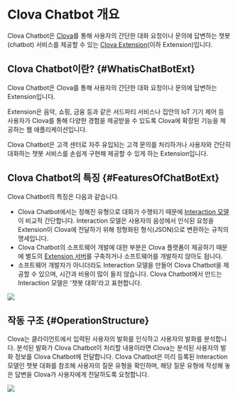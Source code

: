 # Clova Chatbot 개요

Clova Chatbot은 <a href="https://clova.ai/" target="_blank">Clova</a>를 통해 사용자의 간단한 대화 요청이나 문의에 답변하는 챗봇(chatbot) 서비스를 제공할 수 있는 [Clova Extension](/Terms.md#ClovaExtension)(이하 Extension)입니다.

## Clova Chatbot이란? {#WhatisChatBotExt}

Clova Chatbot은 Clova를 통해 사용자의 간단한 대화 요청이나 문의에 답변하는 Extension입니다.

Extension은 음악, 쇼핑, 금융 등과 같은 서드파티 서비스나 집안의 IoT 기기 제어 등 사용자가 Clova를 통해 다양한 경험을 제공받을 수 있도록 Clova에 확장된 기능을 제공하는 웹 애플리케이션입니다.

Clova Chatbot은 고객 센터로 자주 유입되는 고객 문의를 처리하거나 사용자와 간단히 대화하는 챗봇 서비스를 손쉽게 구현해 제공할 수 있게 하는 Extension입니다.

## Clova Chatbot의 특징 {#FeaturesOfChatBotExt}

Clova Chatbot의 특징은 다음과 같습니다.

* Clova Chatbot에서는 정해진 유형으로 대화가 수행되기 때문에 [Interaction 모델](/Terms.md#InteractionModel)이 비교적 간단합니다. Interaction 모델은 사용자의 음성에서 인식된 요청을 Extension이 Clova에 전달하기 위해 정형화된 형식(JSON)으로 변환하는 규칙의 명세입니다.
* Clova Chatbot의 소프트웨어 개발에 대한 부분은 Clova 플랫폼이 제공하기 때문에 별도의 <a href="https://developers.naver.com/docs/clova/guide/CEK/Guides/Build_Custom_Extension.md#Preparation" target="_blank">Extension 서버</a>를 구축하거나 소프트웨어를 개발하지 않아도 됩니다.
* 소프트웨어 개발자가 아니더라도 Interaction 모델을 만들어 Clova Chatbot을 제공할 수 있으며, 시간과 비용이 많이 들지 않습니다. Clova Chatbot에서 만드는 Interaction 모델은 '챗봇 대화'라고 표현합니다.

![](/Resources/Images/Clova_Chatbot_Extension_Concept_Diagram.png)

## 작동 구조 {#OperationStructure}

Clova는 클라이언트에서 입력된 사용자의 발화를 인식하고 사용자의 발화를 분석합니다. 분석된 발화가 Clova Chatbot이 처리할 내용이라면 Clova는 분석된 사용자의 발화 정보를 Clova Chatbot에 전달합니다. Clova Chatbot은 미리 등록된 Interaction 모델인 챗봇 대화를 참조해 사용자의 질문 유형을 확인하며, 해당 질문 유형에 작성해 놓은 답변을 Clova가 사용자에게 전달하도록 요청합니다.

![](/Resources/Images/Clova_Chatbot_Extension_Operation_Structure.png)

